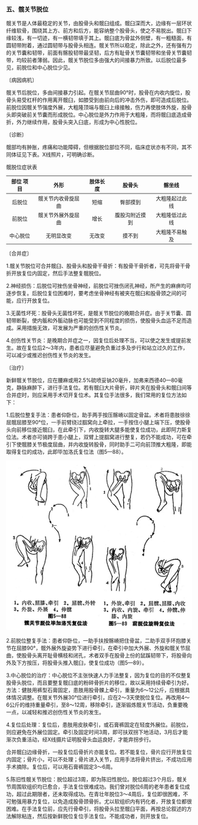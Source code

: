 ### 五、髋关节脱位

髋关节是人体最稳定的关节，由股骨头和髋臼组成。髋臼深而大，边缘有一层环状纤维软骨，围绕其上方、前方和后方，能容纳整个股骨头，使之不易脱出。髋臼下缘较浅，有一切迹，有一横韧带填于其上。髋臼底为骨盆外侧壁，有一粗糙面，有圆韧带附着，通过圆韧带与股骨头相连。髋关节所以稳定，除此之外，还有强有力的关节囊和韧带，前面有髂股韧带最坚韧，后方有耻骨关节囊韧带和坐骨关节囊韧带，均较前者薄弱。因此，髋关节脱位多由强大的间接暴力所致。以后脱位最多见，前脱位和中心脱位少见。

〔病因病机〕

髋关节后脱位，多由间接暴力引起。在髋关节屈曲90°时，股骨在内收内旋位，股骨头易受杠杆的作用离开髋臼，如膝受到由前向后的冲击外伤，即可造成后脱位。前脱位因髋关节强度外展，大粗隆顶端与髋臼上缘接触，伤力再使肢体外旋，股骨头即突破前关节囊而形成脱位。中心脱位是外力作用于大粗隆，而将髋臼底造成骨折，外力继续作用，股骨头突入臼底，形成为中心性脱位。

〔诊断〕

髋部均有肿胀，疼痛和功能障碍，但根据脱位部位不同，临床症状亦有不同，其不同体征见下表。X线照片，可明确诊断。

髋脱位症状表

| 部位    项目 |        外形        | 肢体长度 |     股骨头     |     髂坐线     |
| :----------: | :----------------: | :------: | :------------: | :------------: |
|    后脱位    | 髋关节内收骨旋屈曲 |   短缩   |    臀部摸到    | 大粗隆起过此线 |
|    前脱位    | 髋关节外展外旋屈曲 |   增长   | 腹股沟附近摸到 | 大粗隆低过此线 |
|   中心脱位   |     无明显改变     |  无改变  |     摸不到     | 大粗隆不易触及 |

〔合并症〕

1.髋关节脱位可合并髋臼、股骨头和股骨干骨折：有股骨干骨折者，可先将骨干骨折开放复位内固定，然后手法整复髋脱位。

2.神经损伤：后脱位可挫伤坐骨神经，前脱位可挫伤闭孔神经，所产生的麻痹均可逐步恢复。后脱位复位困难时，要考虑坐骨神经有被夹在髋臼和股骨颈之间的可能，应行开放复位。

3.无菌性坏死：股骨头无菌性坏死，是髋关节脱位的晚期合并症。由于关节囊、圆韧带断裂，使内骺和外骺动脉也可能受到不同程度的损伤，使股骨头血运不足而造成。采用措施无效，可发展为严重的创伤性关节炎。

4.创伤性关节炎：是晚期合并症之一，因复位后处理不当，可以使之发生或提前发生。故在复位后2〜3年内，患者应尽量避免负重过多及步行和站立过久的工作，可以减少或推迟创伤性关节炎的发生。

〔治疗〕

新鲜髋关节脱位，应在腰麻或用2.5%硫喷妥钠20毫升，加弗来西德40—80毫克，静脉麻醉下，进行手法复位。若有髋臼大片骨折，碎片夹在股骨头和髋臼间等合并症时，则应采用手术切开复位术。其复位手法很多，我们常用的复位方法如下：

1.后脱位整复手法：患者仰卧位，助手两手按压髂嵴以固定骨盆。术者将患肢徐徐屈髋屈膝至90°位，一手前臂绕过腘窝向上牵拉，一手按住小腿上端下压，使股骨头向前移位接近髋臼，在此牵引下，内收旋转大腿多能使复位成功，此即阿力斯复位法。术者亦可骑跨于患小腿上，双臂上提腘窝进行整复，若仍不能成功，可在牵引下使髋膝关节极度屈曲，并内收旋转股骨，同时助手二可向前顶推大粗隆，即能取得复位的成功，此即毕加洛氏复位法（图5—88）。

<img src="img\5-88、5-89.jpg" style="zoom:50%;" />

2.前脱位整复手法：患者仰卧位，一助手扶按髂嵴把住骨盆，二助手双手环抱膝关节在屈膝90°，髋外展外旋姿势下进行牵引，在牵引中加大外展、外旋和髋关节屈曲，使股骨头离开耻骨横枝和闭孔，术者双手在股骨上份的鼠蹊韧带下，将股骨向外及下方按压，将股骨头推入髋臼，使复位成功（图5—89）。

3.中心脱位的治疗：中心脱位不主张快速人力手法整复，因为复位的目的不仅整复股骨头脱位，而且要整复髋臼底的粉碎骨折片的移位，故以采用持续骨牵引为好。方法：健肢用裤型石膏固定，患肢用股骨髁上牵引，重量为6〜12公斤，应根据具体情况调整。在髋关节外展30°位进行牵引，应在2〜3天使脱位复位。再改用4〜6公斤的维持重量牵引，至8〜12周，移除牵引，逐渐锻炼髋关节活动，负重要晚一点，以减轻和推迟创伤性关节炎的发生。

4.复位后处理：复位后，患肢用皮肤牵引，或石膏裤固定在轻度外展位。前脱位，则应避免在外展位固定。牵引及固定时间3周，即可扶双拐下地活动，3月后才能渐次负重活动，经X线摄片证明股骨头血运良好，才能弃拐步行。

合并髋臼边缘骨折，一般复位后骨折片亦能复位。若不能复位，骨片应行开放复位内固定；骨片小，可以不处理；骨片进入关节，应用手法将骨片挤出，不成功应用手术摘除。复位后，可以用石膏裤固定3〜6周。

5.陈旧性髋关节脱位：脱位超过3周，即为陈旧性脱位。脱位超过3个月后，髋关节周围软组织均已愈合，手法复位很难成功。我们曾对脱位6周的老年患者复位成功，超过此期限者，还未取得成功。在青壮年脱位3〜4周后，复位即很困难，不可勉强用暴力复位，以免造成股骨颈骨折。尤以软组织内有钙化者，开放复位都很困难。在手法复位前，应先行骨牵引，将股骨头拉至髋臼平面，再按总论叙述的方法解除粘连，然后按新鲜脱位复位手法复位。不能成功者，则开放复位。
